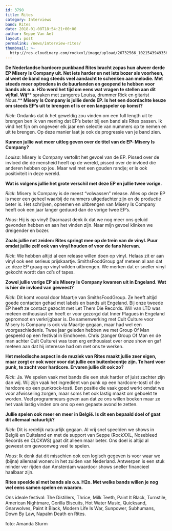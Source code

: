 ```yaml
---
id: 3798
title: Rites
category: Interviews
band: Rites
date: 2018-01-08T18:54:21+00:00
author: Seppe Van Ael
layout: post
permalink: /news/interview-rites/
thumbnail: >-
  http://res.cloudinary.com/rockxxl/image/upload/26732566_10215439493568884_1558607338_o.jpg
---
```

**De Nederlandse hardcore punkband Rites bracht zopas hun alweer derde EP Misery Is Company uit. Net iets harder en net iets bozer als voorheen, al weet de band nog steeds veel aandacht te schenken aan melodie. Met steeds meer optredens in de buurlanden en geopend te hebben voor bands als o.a. H2o werd het tijd om eens wat vragen te stellen aan dit vijftal. Wij**** spraken met zangeres Louisa, drummer Rick en gitarist Nous.**
**Misery Is Company is jullie derde EP. Is het een doordachte keuze om steeds EP’s uit te brengen of is er een langspeler op komst?** 

_Rick_: Ondanks dat ik het geweldig zou vinden om een full length uit te brengen ben ik van mening dat EP’s beter bij een band als Rites passen. Ik vind het fijn om ongeveer elk jaar een selectie van nummers op te nemen en uit te brengen. Op deze manier laat je ook de progressie van je band zien.

**Kunnen jullie wat meer uitleg geven over de titel van de EP: Misery Is Company?** 

_Louisa_: Misery Is Company vertolkt het gevoel van de EP. Pissed over de invloed die de mensheid heeft op de wereld, pissed over de invloed die anderen hebben op jou. Maar wel met een gouden randje; er is ook positiviteit in deze wereld.

**Wat is volgens jullie het grote verschil met deze EP en jullie twee vorige.** 

_Rick_: Misery Is Company is de meest “volwassen” release. Alles op deze EP is meer een geheel waarbij de nummers uitgedachter zijn en de productie beter is. Het schrijven, opnemen en uitbrengen van Misery Is Company heeft ook een jaar langer geduurd dan de vorige twee EP’s.

_Nous_: Hij is op vinyl! Daarnaast denk ik dat we nog meer ons geluid gevonden hebben en aan het vinden zijn. Naar mijn gevoel klinken we dreigender en bozer.

**Zoals jullie net zeiden: Rites springt mee op de trein van de vinyl. Puur omdat jullie zelf ook van vinyl houden of voor de fans hiervan.** 

_Rick_: We hebben altijd al een release willen doen op vinyl. Helaas zit er aan vinyl ook een serieus prijskaartje. SmithsFoodGroup gaf meteen al aan dat ze deze EP graag op vinyl wilden uitbrengen. We merken dat er sneller vinyl gekocht wordt dan cd’s of tapes.

**Zowel jullie vorige EP als Misery Is Company kwamen uit in Engeland. Wat is hier de invloed van geweest?** 

_Rick_: Dit komt vooral door Maartje van SmithsFoodGroup. Ze heeft altijd goede contacten gehad met labels en bands uit Engeland. Bij onze tweede EP heeft ze contact gezocht met Let Them Die Records. Will van LTD was meteen enthousiast en heeft er voor gezorgd dat Inner Plagues in Engeland gepromoot en verkrijgbaar is. De samenwerking met Cult Culture voor Misery Is Company is ook via Maartje gegaan, maar had wel een voorgeschiedenis. Twee jaar geleden hebben we met Group Of Man gespeeld op een festival in Eindhoven. Chris (zanger Group Of Man en de man achter Cult Culture) was toen erg enthousiast over onze show en gaf meteen aan dat hij interesse had om met ons te werken.

**Het melodische aspect in de muziek van Rites maakt jullie zeer eigen, maar zorgt er ook weer voor dat jullie een buitenbeentje zijn. Te hard voor punk, te zacht voor hardcore. Ervaren jullie dit ook zo?** 

_Rick_: Ja. We spelen vaak met bands die een stuk harder of juist zachter zijn dan wij. Wij zijn vaak het ingrediënt van punk op een hardcore-tosti of de hardcore op een punkrock-tosti. Een positie die vaak goed werkt omdat we voor afwisseling zorgen, maar soms het ook lastig maakt om geboekt te worden. Veel programmeurs geven aan dat ze ons willen boeken maar ze het vaak lastig vinden om ons op een gepaste avond te zetten.

**Jullie spelen ook meer en meer in België. Is dit een bepaald doel of gaat dit allemaal natuurlijk?** 

_Rick_: Dit is redelijk natuurlijk gegaan. Al vrij snel speelden we shows in België en Duitsland en met de support van Seppe (RockXXL, Nosebleed Records en CLCKWS) gaat dit alleen maar beter. Ons doel is altijd al geweest om gewoonweg veel te spelen.

_Nous_: Ik denk dat dit misschien ook een logisch gegeven is voor waar we (bijna) allemaal wonen: in het zuiden van Nederland. Antwerpen is een stuk minder ver rijden dan Amsterdam waardoor shows sneller financieel haalbaar zijn.

**Rites speelde al met bands als o.a. H2o. Met welke bands willen je nog wel eens samen spelen en waarom.** 

Ons ideale festival: The Distillers, Thrice, Milk Teeth, Paint It Black, Turnstile, American Nightmare, Gorilla Biscuits, Hot Water Music, Quicksand, Gnarwolves, Paint it Black, Modern Life Is War, Sunpower, Subhumans, Down By Law, Napalm Death en Rites.



foto: Amanda Sturm